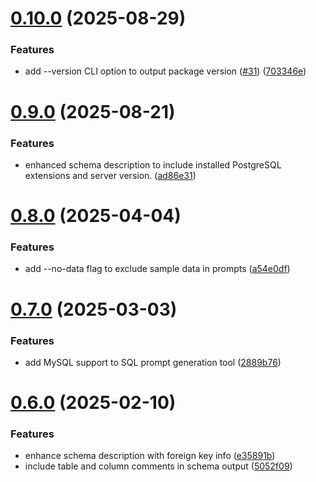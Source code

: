 # [0.10.0](https://github.com/iloveitaly/sql-ai-prompt-generator/compare/v0.9.0...v0.10.0) (2025-08-29)


### Features

* add --version CLI option to output package version ([#31](https://github.com/iloveitaly/sql-ai-prompt-generator/issues/31)) ([703346e](https://github.com/iloveitaly/sql-ai-prompt-generator/commit/703346e96d1985f03d75cb08a5c0e3a61c3cfe79))



# [0.9.0](https://github.com/iloveitaly/sql-ai-prompt-generator/compare/v0.8.0...v0.9.0) (2025-08-21)


### Features

* enhanced schema description to include installed PostgreSQL extensions and server version. ([ad86e31](https://github.com/iloveitaly/sql-ai-prompt-generator/commit/ad86e314316249c33ce92e7b4ca1cbbe0f0578f7))



# [0.8.0](https://github.com/iloveitaly/sql-ai-prompt-generator/compare/v0.7.0...v0.8.0) (2025-04-04)


### Features

* add --no-data flag to exclude sample data in prompts ([a54e0df](https://github.com/iloveitaly/sql-ai-prompt-generator/commit/a54e0df315cad2fa1f41957cf644b0d809019d9a))



# [0.7.0](https://github.com/iloveitaly/sql-ai-prompt-generator/compare/v0.6.0...v0.7.0) (2025-03-03)


### Features

* add MySQL support to SQL prompt generation tool ([2889b76](https://github.com/iloveitaly/sql-ai-prompt-generator/commit/2889b76779005bdd2895d51f29db11aed0cbd0bd))



# [0.6.0](https://github.com/iloveitaly/sql-ai-prompt-generator/compare/v0.5.2...v0.6.0) (2025-02-10)


### Features

* enhance schema description with foreign key info ([e35891b](https://github.com/iloveitaly/sql-ai-prompt-generator/commit/e35891b0063e4f8da41e76321fe69997fd78f8a0))
* include table and column comments in schema output ([5052f09](https://github.com/iloveitaly/sql-ai-prompt-generator/commit/5052f09cee567ab34112ff3fb135089eeeba2505))



